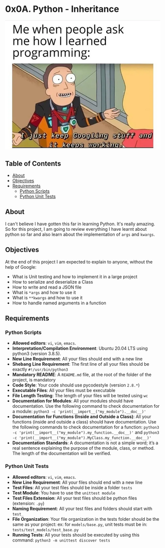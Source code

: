 # 0x0A. Python - Inheritance

<a href="https://github.com/Huclark/memes"><img src="https://github.com/Huclark/memes/blob/main/I%20just%20keep%20googling.png?raw=true"></a>

## Table of Contents
- [About](#about)
- [Objectives](#objectives)
- [Requirements](#requirements)
    - [Python Scripts](#python-scripts)
    - [Python Unit Tests](#python-unit-tests)

## About
I can't believe I have gotten this far in learning Python. It's really amazing. So for this project, I am going to review everything I have learnt about python so far and also learn about the implementation of `args` and `kwargs`.

## Objectives
At the end of this project I am expected to explain to anyone, without the help of Google:
- What is Unit testing and how to implement it in a large project
- How to serialize and deserialize a Class
- How to write and read a JSON file
- What is `*args` and how to use it
- What is `**kwargs` and how to use it
- How to handle named arguments in a function
## Requirements
### Python Scripts
- **Allowed editors**: `vi`, `vim`, `emacs`.
- **Interpretation/Compilation Environment**: Ubuntu 20.04 LTS using python3 (version 3.8.5).
- **New Line Requirement**: All your files should end with a new line
- **Shebang Line Requirement**: The first line of all your files should be exactly `#!/usr/bin/python3`
- **Mandatory README**: A `README.md` file, at the root of the folder of the project, is mandatory
- **Code Style**: Your code should use pycodestyle (version `2.8.*`)
- **Executable Files**: All your files must be executable
- **File Length Testing**: The length of your files will be tested using `wc`
- **Documentation for Modules**: All your modules should have documentation. Use the following command to check documentation for a module: `python3 -c 'print(__import__("my_module").__doc__)'`
- **Documentation for Functions (Inside and Outside a Class)**: All your functions (inside and outside a class) should have documentation. Use the following commands to check documentation for a function: `python3 -c 'print(__import__("my_module").my_function.__doc__)'` and `python3 -c 'print(__import__("my_module").MyClass.my_function.__doc__)'`
- **Documentation Standards**: A documentation is not a simple word; it’s a real sentence explaining the purpose of the module, class, or method. The length of the documentation will be verified.

### Python Unit Tests
- **Allowed editors**: `vi`, `vim`, `emacs`.
- **New Line Requirement**: All your files should end with a new line
- **Test Files**: All your test files should be inside a folder `tests`
- **Test Module**: You have to use the `unittest module`
- **Test Files Extension**: All your test files should be python files (extension: `.py`)
- **Naming Requirement**: All your test files and folders should start with `test_`
- **File Organization**: Your file organization in the tests folder should be the same as your project: ex: for `models/base.py`, unit tests must be in: `tests/test_models/test_base.py`
- **Running Tests**: All your tests should be executed by using this command: `python3 -m unittest discover tests`
